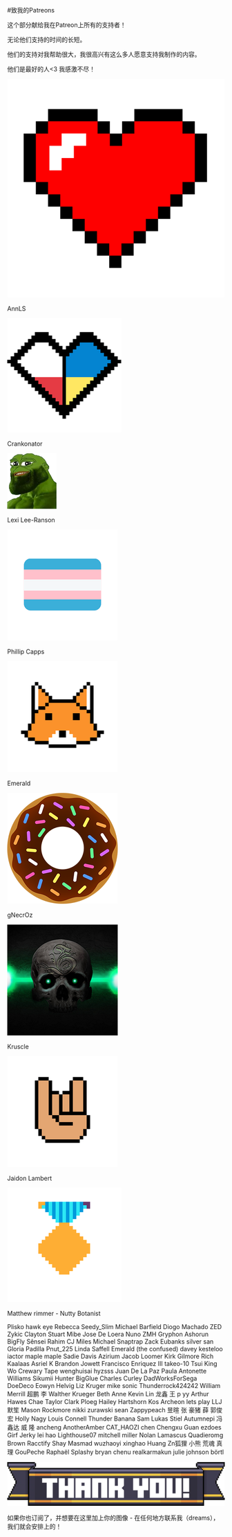 #致我的Patreons

这个部分献给我在Patreon上所有的支持者！

无论他们支持的时间的长短。

他们的支持对我帮助很大，我很高兴有这么多人愿意支持我制作的内容。

他们是最好的人<3 我感激不尽！

![](heart.png)

AnnLS 

![Crank是个甜甜圈](plua.png)

Crankonator

![你知道LS实际上是个甜甜圈吗？这是真的，我保证！](crankonator.png)

Lexi Lee-Ranson

![跨性别者](lexileexx.png)

Phillip Capps

![暗影妖狐](fox.png)

Emerald

![虚空里有免费的甜甜圈！](emerald.png)

gNecrOz

![大亡灵学家Zein](gnecr0z.png)

Kruscle

![](kruscle.png)

Jaidon Lambert

![](medal.png)

Matthew rimmer - Nutty Botanist

Plisko
hawk eye
Rebecca
Seedy_Slim
Michael Barfield
Diogo Machado
ZED
Zykic
Clayton Stuart
Mibe
Jose De Loera
Nuno
ZMH
Gryphon
Ashorun
BigFly Sênsei
Rahim
CJ Miles
Michael
Snaptrap
Zack Eubanks
silver san
Gloria Padilla
Pnut_225
Linda Saffell
Emerald (the confused)
davey kesteloo
iactor
maple maple
Sadie Davis
Azirium
Jacob Loomer
Kirk Gilmore
Rich Kaalaas
Asriel K
Brandon Jowett
Francisco Enriquez III
takeo-10
Tsui King Wo
Crewary
Tape
wenghuisai
hyzsss
Juan De La Paz
Paula Antonette Williams
Sikumii Hunter
BigGlue
Charles Curley
DadWorksForSega
DoeDeco
Eowyn Helvig
Liz Kruger
mike
sonic
Thunderrock424242
William Merrill
超鹏 李
Walther Krueger
Beth Anne
Kevin Lin
龙鑫 王
p yy
Arthur Hawes
Chae Taylor
Clark Ploeg
Hailey Hartshorn
Kos Archeon
lets play
LLJ 默笙
Mason Rockmore
nikki zurawski
sean
Zappypeach
昱暄 张
豪猪 薛
郭俊宏
Holly Nagy
Louis Connell
Thunder Banana
Sam
Lukas Stiel
Autumnepi
冯鑫达
威 隆
ancheng
AnotherAmber
CAT_HAOZI
chen
Chengxu Guan
ezdoes
Girf
Jerky
lei hao
Lighthouse07
mitchell miller
Nolan Lamascus
Quadieromg Brown
Racctify
Shay Masmad
wuzhaoyi
xinghao Huang
Zn狐狸
小熊
荒魂 真理
GouPeche
Raphaël
Splashy
bryan chenu
realkarmakun
julie johnson
börtl

![感谢你们的支持！](thank.png)

如果你也订阅了，并想要在这里加上你的图像 - 在任何地方联系我（dreams），我们就会安排上的！